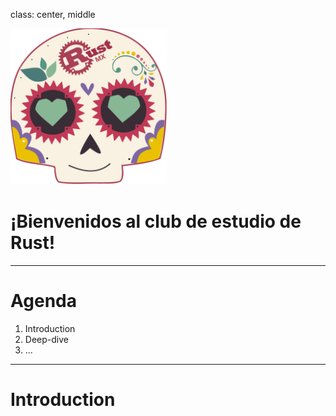 class: center, middle

<img src="../assets/images/rustmx-logo.svg" alt="RustMX" width="250rem" height="auto">

# ¡Bienvenidos al club de estudio de Rust!

---

# Agenda

1. Introduction
2. Deep-dive
3. ...

---

# Introduction